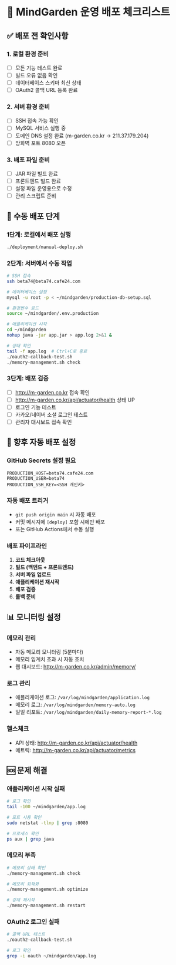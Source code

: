 # 🚀 MindGarden 운영 배포 체크리스트

## ✅ 배포 전 확인사항

### 1. **로컬 환경 준비**
- [ ] 모든 기능 테스트 완료
- [ ] 빌드 오류 없음 확인
- [ ] 데이터베이스 스키마 최신 상태
- [ ] OAuth2 콜백 URL 등록 완료

### 2. **서버 환경 준비**
- [ ] SSH 접속 가능 확인
- [ ] MySQL 서비스 실행 중
- [ ] 도메인 DNS 설정 완료 (m-garden.co.kr → 211.37.179.204)
- [ ] 방화벽 포트 8080 오픈

### 3. **배포 파일 준비**
- [ ] JAR 파일 빌드 완료
- [ ] 프론트엔드 빌드 완료
- [ ] 설정 파일 운영용으로 수정
- [ ] 관리 스크립트 준비

## 🔧 수동 배포 단계

### 1단계: 로컬에서 배포 실행
```bash
./deployment/manual-deploy.sh
```

### 2단계: 서버에서 수동 작업
```bash
# SSH 접속
ssh beta74@beta74.cafe24.com

# 데이터베이스 설정
mysql -u root -p < ~/mindgarden/production-db-setup.sql

# 환경변수 로드
source ~/mindgarden/.env.production

# 애플리케이션 시작
cd ~/mindgarden
nohup java -jar app.jar > app.log 2>&1 &

# 상태 확인
tail -f app.log  # Ctrl+C로 종료
./oauth2-callback-test.sh
./memory-management.sh check
```

### 3단계: 배포 검증
- [ ] http://m-garden.co.kr 접속 확인
- [ ] http://m-garden.co.kr/api/actuator/health 상태 UP
- [ ] 로그인 기능 테스트
- [ ] 카카오/네이버 소셜 로그인 테스트
- [ ] 관리자 대시보드 접속 확인

## 🔄 향후 자동 배포 설정

### GitHub Secrets 설정 필요
```
PRODUCTION_HOST=beta74.cafe24.com
PRODUCTION_USER=beta74
PRODUCTION_SSH_KEY=<SSH 개인키>
```

### 자동 배포 트리거
- `git push origin main` 시 자동 배포
- 커밋 메시지에 `[deploy]` 포함 시에만 배포
- 또는 GitHub Actions에서 수동 실행

### 배포 파이프라인
1. **코드 체크아웃**
2. **빌드 (백엔드 + 프론트엔드)**
3. **서버 파일 업로드**
4. **애플리케이션 재시작**
5. **배포 검증**
6. **롤백 준비**

## 📊 모니터링 설정

### 메모리 관리
- 자동 메모리 모니터링 (5분마다)
- 메모리 임계치 초과 시 자동 조치
- 웹 대시보드: http://m-garden.co.kr/admin/memory/

### 로그 관리
- 애플리케이션 로그: `/var/log/mindgarden/application.log`
- 메모리 로그: `/var/log/mindgarden/memory-auto.log`
- 일일 리포트: `/var/log/mindgarden/daily-memory-report-*.log`

### 헬스체크
- API 상태: http://m-garden.co.kr/api/actuator/health
- 메트릭: http://m-garden.co.kr/api/actuator/metrics

## 🆘 문제 해결

### 애플리케이션 시작 실패
```bash
# 로그 확인
tail -100 ~/mindgarden/app.log

# 포트 사용 확인
sudo netstat -tlnp | grep :8080

# 프로세스 확인
ps aux | grep java
```

### 메모리 부족
```bash
# 메모리 상태 확인
./memory-management.sh check

# 메모리 최적화
./memory-management.sh optimize

# 강제 재시작
./memory-management.sh restart
```

### OAuth2 로그인 실패
```bash
# 콜백 URL 테스트
./oauth2-callback-test.sh

# 로그 확인
grep -i oauth ~/mindgarden/app.log
```
